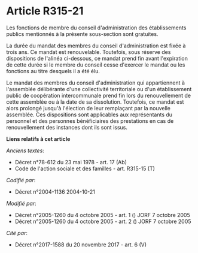 # Article R315-21

Les fonctions de membre du conseil d'administration des établissements publics mentionnés à la présente sous-section sont
gratuites.

La durée du mandat des membres du conseil d'administration est fixée à trois ans. Ce mandat est renouvelable. Toutefois, sous
réserve des dispositions de l'alinéa ci-dessous, ce mandat prend fin avant l'expiration de cette durée si le membre du
conseil cesse d'exercer le mandat ou les fonctions au titre desquels il a été élu.

Le mandat des membres du conseil d'administration qui appartiennent à l'assemblée délibérante d'une collectivité territoriale
ou d'un établissement public de coopération intercommunale prend fin lors du renouvellement de cette assemblée ou à la date
de sa dissolution. Toutefois, ce mandat est alors prolongé jusqu'à l'élection de leur remplaçant par la nouvelle assemblée.
Ces dispositions sont applicables aux représentants du personnel et des personnes bénéficiaires des prestations en cas de
renouvellement des instances dont ils sont issus.

**Liens relatifs à cet article**

_Anciens textes_:

  - Décret n°78-612 du 23 mai 1978 - art. 17 (Ab)
  - Code de l'action sociale et des familles - art. R315-15 (T)

_Codifié par_:

  - Décret n°2004-1136 2004-10-21

_Modifié par_:

  - Décret n°2005-1260 du 4 octobre 2005 - art. 1 () JORF 7 octobre 2005
  - Décret n°2005-1260 du 4 octobre 2005 - art. 2 () JORF 7 octobre 2005

_Cité par_:

  - Décret n°2017-1588 du 20 novembre 2017 - art. 6 (V)
